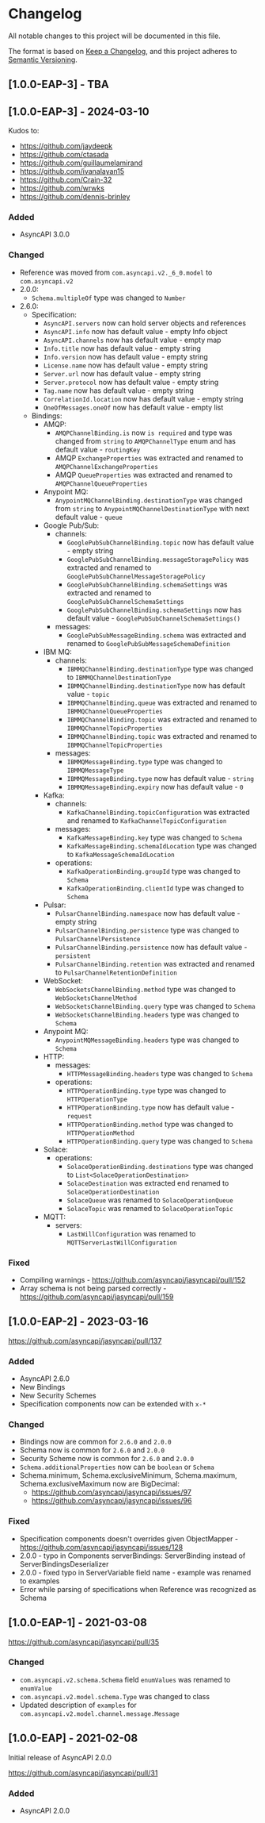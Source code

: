 # Changelog

All notable changes to this project will be documented in this file.

The format is based on [Keep a Changelog](https://keepachangelog.com/en/1.1.0/),
and this project adheres to [Semantic Versioning](https://semver.org/spec/v2.0.0.html).

## [1.0.0-EAP-3] - TBA

## [1.0.0-EAP-3] - 2024-03-10

Kudos to:
- https://github.com/jaydeepk
- https://github.com/ctasada
- https://github.com/guillaumelamirand
- https://github.com/ivanalayan15
- https://github.com/Crain-32
- https://github.com/wrwks
- https://github.com/dennis-brinley

### Added

- AsyncAPI 3.0.0

### Changed

- Reference was moved from `com.asyncapi.v2._6_0.model` to `com.asyncapi.v2`
- 2.0.0:
  - `Schema.multipleOf` type was changed to `Number`
- 2.6.0:
  - Specification:
    - `AsyncAPI.servers` now can hold server objects and references
    - `AsyncAPI.info` now has default value - empty Info object
    - `AsyncAPI.channels` now has default value - empty map
    - `Info.title` now has default value - empty string
    - `Info.version` now has default value - empty string
    - `License.name` now has default value - empty string
    - `Server.url` now has default value - empty string
    - `Server.protocol` now has default value - empty string
    - `Tag.name` now has default value - empty string
    - `CorrelationId.location` now has default value - empty string
    - `OneOfMessages.oneOf` now has default value - empty list
  - Bindings:
    - AMQP:
      - `AMQPChannelBinding.is` now `is required` and type was changed from `string` to `AMQPChannelType` enum and has default value - `routingKey`
      - AMQP `ExchangeProperties` was extracted and renamed to `AMQPChannelExchangeProperties`
      - AMQP `QueueProperties` was extracted and renamed to `AMQPChannelQueueProperties`
    - Anypoint MQ:
      - `AnypointMQChannelBinding.destinationType` was changed from `string` to `AnypointMQChannelDestinationType` with next default value - `queue`
    - Google Pub/Sub:
      - channels:
        - `GooglePubSubChannelBinding.topic` now has default value - empty string
        - `GooglePubSubChannelBinding.messageStoragePolicy` was extracted and renamed to `GooglePubSubChannelMessageStoragePolicy`
        - `GooglePubSubChannelBinding.schemaSettings` was extracted and renamed to `GooglePubSubChannelSchemaSettings`
        - `GooglePubSubChannelBinding.schemaSettings` now has default value - `GooglePubSubChannelSchemaSettings()`
      - messages:
        - `GooglePubSubMessageBinding.schema` was extracted and renamed to `GooglePubSubMessageSchemaDefinition`
    - IBM MQ:
      - channels:
        - `IBMMQChannelBinding.destinationType` type was changed to `IBMMQChannelDestinationType`
        - `IBMMQChannelBinding.destinationType` now has default value - `topic`
        - `IBMMQChannelBinding.queue` was extracted and renamed to `IBMMQChannelQueueProperties`
        - `IBMMQChannelBinding.topic` was extracted and renamed to `IBMMQChannelTopicProperties`
        - `IBMMQChannelBinding.topic` was extracted and renamed to `IBMMQChannelTopicProperties`
      - messages:
        - `IBMMQMessageBinding.type` type was changed to `IBMMQMessageType`
        - `IBMMQMessageBinding.type` now has default value - `string`
        - `IBMMQMessageBinding.expiry` now has default value - `0`
    - Kafka:
      - channels:
        - `KafkaChannelBinding.topicConfiguration` was extracted and renamed to `KafkaChannelTopicConfiguration`
      - messages:
        - `KafkaMessageBinding.key` type was changed to `Schema`
        - `KafkaMessageBinding.schemaIdLocation` type was changed to `KafkaMessageSchemaIdLocation`
      - operations:
        - `KafkaOperationBinding.groupId` type was changed to `Schema`
        - `KafkaOperationBinding.clientId` type was changed to `Schema`
    - Pulsar:
      - `PulsarChannelBinding.namespace` now has default value - empty string
      - `PulsarChannelBinding.persistence` type was changed to `PulsarChannelPersistence`
      - `PulsarChannelBinding.persistence` now has default value - `persistent`
      - `PulsarChannelBinding.retention` was extracted and renamed to `PulsarChannelRetentionDefinition`
    - WebSocket:
      - `WebSocketsChannelBinding.method` type was changed to `WebSocketsChannelMethod`
      - `WebSocketsChannelBinding.query` type was changed to `Schema`
      - `WebSocketsChannelBinding.headers` type was changed to `Schema`
    - Anypoint MQ:
      - `AnypointMQMessageBinding.headers` type was changed to `Schema`
    - HTTP:
      - messages:
        - `HTTPMessageBinding.headers` type was changed to `Schema`
      - operations:
        - `HTTPOperationBinding.type` type was changed to `HTTPOperationType`
        - `HTTPOperationBinding.type` now has default value - `request`
        - `HTTPOperationBinding.method` type was changed to `HTTPOperationMethod`
        - `HTTPOperationBinding.query` type was changed to `Schema`
    - Solace:
      - operations:
        - `SolaceOperationBinding.destinations` type was changed to `List<SolaceOperationDestination>`
        - `SolaceDestination` was extracted end renamed to `SolaceOperationDestination`
        - `SolaceQueue` was renamed to `SolaceOperationQueue`
        - `SolaceTopic` was renamed to `SolaceOperationTopic`
    - MQTT:
      - servers:
        - `LastWillConfiguration` was renamed to `MQTTServerLastWillConfiguration`

### Fixed

- Compiling warnings - https://github.com/asyncapi/jasyncapi/pull/152
- Array schema is not being parsed correctly - https://github.com/asyncapi/jasyncapi/pull/159

## [1.0.0-EAP-2] - 2023-03-16

https://github.com/asyncapi/jasyncapi/pull/137

### Added

- AsyncAPI 2.6.0
- New Bindings
- New Security Schemes
- Specification components now can be extended with `x-*`

### Changed

- Bindings now are common for `2.6.0` and `2.0.0`
- Schema now is common for `2.6.0` and `2.0.0`
- Security Scheme now is common for `2.6.0` and `2.0.0`
- `Schema.additionalProperties` now can be `boolean` or `Schema`
- Schema.minimum, Schema.exclusiveMinimum, Schema.maximum, Schema.exclusiveMaximum now are BigDecimal:
  - https://github.com/asyncapi/jasyncapi/issues/97
  - https://github.com/asyncapi/jasyncapi/issues/96

### Fixed

- Specification components doesn't overrides given ObjectMapper - https://github.com/asyncapi/jasyncapi/issues/128
- 2.0.0 - typo in Components serverBindings: ServerBinding instead of ServerBindingsDeserializer
- 2.0.0 - fixed typo in ServerVariable field name - example was renamed to examples
- Error while parsing of specifications when Reference was recognized as Schema

## [1.0.0-EAP-1] - 2021-03-08

https://github.com/asyncapi/jasyncapi/pull/35

### Changed

- `com.asyncapi.v2.schema.Schema` field `enumValues` was renamed to `enumValue`
- `com.asyncapi.v2.model.schema.Type` was changed to class
- Updated description of `examples` for `com.asyncapi.v2.model.channel.message.Message`

## [1.0.0-EAP] - 2021-02-08

Initial release of AsyncAPI 2.0.0

https://github.com/asyncapi/jasyncapi/pull/31

### Added

- AsyncAPI 2.0.0